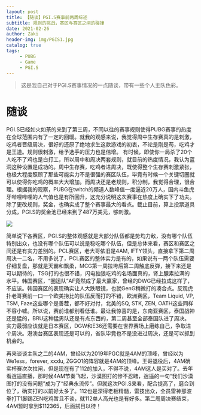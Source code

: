 ```yaml
---
layout: post
title: 【随谈】PGI.S赛事前两周综述
subtitle: 规则的挑战，赛区与赛区之间的碰撞
date: 2021-02-26
author: Zaki
header-img: img/PGIS1.jpg
catalog: true
tags:
     - PUBG
     - Game
     - PGI.S
---
```


> 这是我自己对于PGI.S赛事情况的一点随谈，带有一些个人主队色彩。<br/>

# 随谈

PGI.S已经如火如荼的来到了第三周，不同以往的赛事规则使得PUBG赛事的热度在全球范围内有了一定的回暖。就我的观感来说，我觉得周中生存赛真的是刺激，吃鸡者晋级周决，很好的还原了绝地求生这款游戏的初衷，不论是刚是苟，吃鸡才是王道。规则很刺激，给予选手的压力也是倍增。
有时候，即使你一局杀了20个人吃不了鸡也是白打工，所以周中和周决两套规则，就目前的热度情况，我认为蓝洞这种设置是成功的。周中生存赛，吃鸡者进周决，既使得整个生存赛刺激紧张，也极大程度照顾了那些可能实力不是很强的赛区队伍，毕竟有时候一个关键切圈就可以使得你吃鸡的概率大大增加。而周决还是老规则，积分制，我觉得合理，很合理。根据我的观察，PUBG在twitch的频道人数峰值一度逼近20万人，国内斗鱼虎牙哔哩哔哩的人气值也是有所回升，这充分说明这次赛事在热度上确实下了功夫。除了更改规则，奖金，也确实成了整个赛事最大的看点。截止目前，算上投票道具分成，PGI.S的奖金池已经来到了487万美元，够刺激。

![](https://tva1.sinaimg.cn/large/008eGmZEly1gnykigdbloj30r30irt9b.jpg)

简单说下各赛区，PGI.S的整体观感就是大部分队伍都是势均力敌，没有哪个队伍特别出众，也没有哪个队伍可以说是稳吃哪个队伍，但是总体来看，赛区和赛区之间还是有实力差别的。PCL赛区，老大哥依旧是4AM, IFTY领头，直接拿下第二周周决一二名，不用多说了，PCL赛区的整体实力是有的，如果说有一两个队伍需要仔细复盘，那就是天霸和飘柔，MCG第一周拉垮后第二周触底反弹，接下来还是可以期待的，TSG打的也很不错，闪电独狼吃鸡的名场面真的，肾上腺素拉满的水平。韩国赛区，“圈运队”AF竟然成了最大赢家，曾经的DWG已经拉成这样了，不应该。韩国赛区的表现确实让人大跌眼镜，也就GenG稍微打的凑合点。反观虎扑老哥赛前一口一个欧美捞比的队伍反而打的不错，欧洲赛区，Team Liquid, VP, TSM, Faze这些哪个是善茬，都不好对付，北美的SQ, STK, ZEN, OATH这些同样不容小嘘。所以说，赛前谁都别看低谁。最让我惊喜的是，东南亚赛区，泰国战神还是猛的，BRU这种猛男队还是有点东西的，第二周甚至全部泰国队进了周决。实力最弱应该就是日本赛区，DGW和E36还需要在世界赛场上磨练自己，争取进个周决。港澳台赛区表现还是可以的，省队毕竟也不是没进过周决，还是可以抓到机会的。



再来谈谈主队之二的4AM，曾经以为2019年PGC就是4AM的顶峰，曾经以为We1ess，forever, xxxlu, ZGGO1的阵容就是4AM的顶峰。王哥退役后，4AM确实杯赛次次拉闸，但是现在有了112的加入，不得不说，4AM这人是买对了。去年看逍遥直播，那时候4AM节奏飞起，沙漠图打的惨不忍睹，逍遥的一句“我们沙漠图打的没有问题”成为了“经典永流传”。但就这次PGI.S来看，配合提高了，磨合到位了，确实打的以前好太多了。112也是深得老板精髓，雷技出众，全员雷神那波拳打T1脚踢ZEN吃鸡暂且不谈，就112单人高光也是有好多。第二周周决赛结束，4AM暂时拿到$112365，后面拭目以待！

